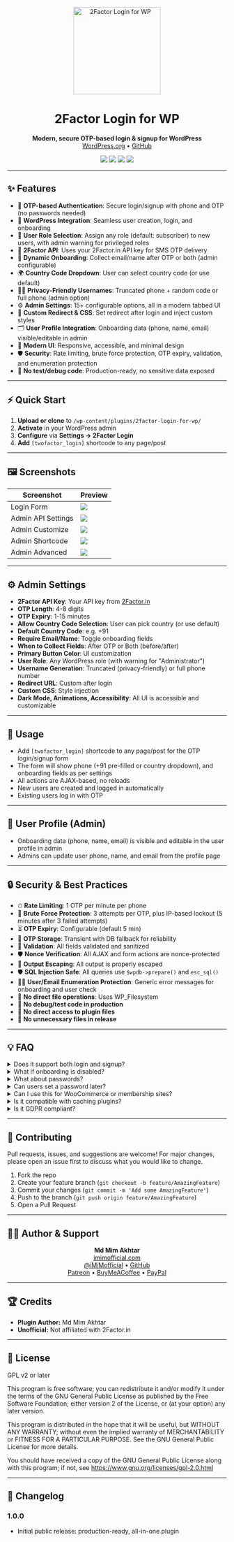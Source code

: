 <!-- Banner/Logo -->
<p align="center">
  <img src="https://raw.githubusercontent.com/iMiMofficial/2FactorLoginForWP/main/assets/img/logo.svg" alt="2Factor Login for WP" width="200"/>
</p>

<h1 align="center">2Factor Login for WP</h1>

<p align="center">
  <b>Modern, secure OTP-based login & signup for WordPress</b><br/>
  <a href="https://wordpress.org/plugins/2factor-login-for-wp/">WordPress.org</a> • <a href="https://github.com/iMiMofficial/2FactorLoginForWP">GitHub</a>
</p>

<p align="center">
  <img src="https://img.shields.io/badge/WordPress-5.0%2B-blue"/>
  <img src="https://img.shields.io/badge/Tested%20up%20to-6.8-brightgreen"/>
  <img src="https://img.shields.io/badge/License-GPLv2%2B-blue"/>
  <img src="https://img.shields.io/badge/Stable%20tag-1.0.0-blue"/>
</p>

---

## ✨ Features
- 🔐 **OTP-based Authentication**: Secure login/signup with phone and OTP (no passwords needed)
- 🔄 **WordPress Integration**: Seamless user creation, login, and onboarding
- 👤 **User Role Selection**: Assign any role (default: subscriber) to new users, with admin warning for privileged roles
- 📲 **2Factor API**: Uses your 2Factor.in API key for SMS OTP delivery
- 📝 **Dynamic Onboarding**: Collect email/name after OTP or both (admin configurable)
- 🌍 **Country Code Dropdown**: User can select country code (or use default)
- 🕵️‍♂️ **Privacy-Friendly Usernames**: Truncated phone + random code or full phone (admin option)
- ⚙️ **Admin Settings**: 15+ configurable options, all in a modern tabbed UI
- 🎨 **Custom Redirect & CSS**: Set redirect after login and inject custom styles
- 🗂 **User Profile Integration**: Onboarding data (phone, name, email) visible/editable in admin
- 💎 **Modern UI**: Responsive, accessible, and minimal design
- 🛡 **Security**: Rate limiting, brute force protection, OTP expiry, validation, and enumeration protection
- 🚫 **No test/debug code**: Production-ready, no sensitive data exposed

---

## ⚡ Quick Start
1. **Upload or clone** to `/wp-content/plugins/2factor-login-for-wp/`
2. **Activate** in your WordPress admin
3. **Configure** via <b>Settings → 2Factor Login</b>
4. **Add** `[twofactor_login]` shortcode to any page/post

---

## 🖼 Screenshots

| Screenshot | Preview |
|------------|---------|
| Login Form | ![](https://raw.githubusercontent.com/iMiMofficial/2FactorLoginForWP/main/assets/img/2factor-screenshot-front-end.png) |
| Admin API Settings | ![](https://raw.githubusercontent.com/iMiMofficial/2FactorLoginForWP/main/assets/img/2factor-screenshot-admin-api-settings.png) |
| Admin Customize | ![](https://raw.githubusercontent.com/iMiMofficial/2FactorLoginForWP/main/assets/img/2factor-screenshot-admin-customize.png) |
| Admin Shortcode | ![](https://raw.githubusercontent.com/iMiMofficial/2FactorLoginForWP/main/assets/img/2factor-screenshot-admin-shortcode.png) |
| Admin Advanced | ![](https://raw.githubusercontent.com/iMiMofficial/2FactorLoginForWP/main/assets/img/2factor-screenshot-admin-advanced.png) |
---

## ⚙️ Admin Settings
- **2Factor API Key**: Your API key from [2Factor.in](https://2factor.in)
- **OTP Length**: 4-8 digits
- **OTP Expiry**: 1-15 minutes
- **Allow Country Code Selection**: User can pick country (or use default)
- **Default Country Code**: e.g. +91
- **Require Email/Name**: Toggle onboarding fields
- **When to Collect Fields**: After OTP or Both (before/after)
- **Primary Button Color**: UI customization
- **User Role**: Any WordPress role (with warning for "Administrator")
- **Username Generation**: Truncated (privacy-friendly) or full phone number
- **Redirect URL**: Custom after login
- **Custom CSS**: Style injection
- **Dark Mode, Animations, Accessibility**: All UI is accessible and customizable

---

## 📝 Usage
- Add `[twofactor_login]` shortcode to any page/post for the OTP login/signup form
- The form will show phone (+91 pre-filled or country dropdown), and onboarding fields as per settings
- All actions are AJAX-based, no reloads
- New users are created and logged in automatically
- Existing users log in with OTP

---

## 👤 User Profile (Admin)
- Onboarding data (phone, name, email) is visible and editable in the user profile in admin
- Admins can update user phone, name, and email from the profile page

---

## 🔒 Security & Best Practices
- ⏱ **Rate Limiting**: 1 OTP per minute per phone
- 🚫 **Brute Force Protection**: 3 attempts per OTP, plus IP-based lockout (5 minutes after 3 failed attempts)
- ⏳ **OTP Expiry**: Configurable (default 5 min)
- 💾 **OTP Storage**: Transient with DB fallback for reliability
- 🧹 **Validation**: All fields validated and sanitized
- 🛡 **Nonce Verification**: All AJAX and form actions are nonce-protected
- 🧼 **Output Escaping**: All output is properly escaped
- 🛡 **SQL Injection Safe**: All queries use `$wpdb->prepare()` and `esc_sql()`
- 🕵️‍♂️ **User/Email Enumeration Protection**: Generic error messages for onboarding and user check
- 📁 **No direct file operations**: Uses WP_Filesystem
- 🚫 **No debug/test code in production**
- 🚫 **No direct access to plugin files**
- 🧹 **No unnecessary files in release**

---

## 💡 FAQ
<details>
<summary>Does it support both login and signup?</summary>
Yes! If the phone exists, user logs in. If not, a new user is created.
</details>
<details>
<summary>What if onboarding is disabled?</summary>
Username and email are auto-generated from the phone number.
</details>
<details>
<summary>What about passwords?</summary>
Passwords are randomly generated and not shown to the user. Users log in with OTP.
</details>
<details>
<summary>Can users set a password later?</summary>
Yes, via the default WordPress "Lost your password?" link or admin profile.
</details>
<details>
<summary>Can I use this for WooCommerce or membership sites?</summary>
Yes, it works with any plugin that uses standard WordPress user accounts.
</details>
<details>
<summary>Is it compatible with caching plugins?</summary>
Yes, OTPs are stored in transients with DB fallback for reliability.
</details>
<details>
<summary>Is it GDPR compliant?</summary>
No personal data is sent to 2Factor.in except the phone number for OTP delivery. All data is stored in your WordPress site.
</details>

---

## 🤝 Contributing
Pull requests, issues, and suggestions are welcome! For major changes, please open an issue first to discuss what you would like to change.

1. Fork the repo
2. Create your feature branch (`git checkout -b feature/AmazingFeature`)
3. Commit your changes (`git commit -m 'Add some AmazingFeature'`)
4. Push to the branch (`git push origin feature/AmazingFeature`)
5. Open a Pull Request

---

## 🙋‍♂️ Author & Support
<p align="center">
  <b>Md Mim Akhtar</b><br/>
  <a href="https://www.imimofficial.com">imimofficial.com</a><br/>
  <a href="https://twitter.com/iMiMofficial">@iMiMofficial</a> • <a href="https://github.com/iMiMofficial">GitHub</a><br/>
  <a href="https://www.patreon.com/iMiMofficial">Patreon</a> • <a href="https://www.buymeacoffee.com/imimofficial">BuyMeACoffee</a> • <a href="https://paypal.me/imimofficial">PayPal</a>
</p>

---

## 🏆 Credits
- **Plugin Author:** Md Mim Akhtar
- **Unofficial:** Not affiliated with 2Factor.in

---

## 📜 License
GPL v2 or later

This program is free software; you can redistribute it and/or modify it under the terms of the GNU General Public License as published by the Free Software Foundation; either version 2 of the License, or (at your option) any later version.

This program is distributed in the hope that it will be useful, but WITHOUT ANY WARRANTY; without even the implied warranty of MERCHANTABILITY or FITNESS FOR A PARTICULAR PURPOSE. See the GNU General Public License for more details.

You should have received a copy of the GNU General Public License along with this program; if not, see https://www.gnu.org/licenses/gpl-2.0.html

---

## 📅 Changelog
### 1.0.0
- Initial public release: production-ready, all-in-one plugin 
